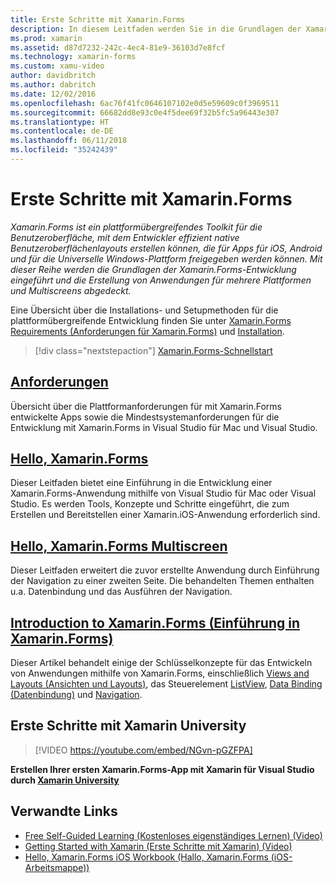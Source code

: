 ```yaml
---
title: Erste Schritte mit Xamarin.Forms
description: In diesem Leitfaden werden Sie in die Grundlagen der Xamarin.Forms-Entwicklung eingeführt, außerdem wird die Erstellung von Anwendungen für mehrere Plattformen und Multiscreens abgedeckt.
ms.prod: xamarin
ms.assetid: d87d7232-242c-4ec4-81e9-36103d7e8fcf
ms.technology: xamarin-forms
ms.custom: xamu-video
author: davidbritch
ms.author: dabritch
ms.date: 12/02/2016
ms.openlocfilehash: 6ac76f41fc0646107102e0d5e59609c0f3969511
ms.sourcegitcommit: 66682dd8e93c0e4f5dee69f32b5fc5a96443e307
ms.translationtype: HT
ms.contentlocale: de-DE
ms.lasthandoff: 06/11/2018
ms.locfileid: "35242439"
---
```

# <a name="getting-started-with-xamarinforms"></a>Erste Schritte mit Xamarin.Forms

_Xamarin.Forms ist ein plattformübergreifendes Toolkit für die Benutzeroberfläche, mit dem Entwickler effizient native Benutzeroberflächenlayouts erstellen können, die für Apps für iOS, Android und für die Universelle Windows-Plattform freigegeben werden können. Mit dieser Reihe werden die Grundlagen der Xamarin.Forms-Entwicklung eingeführt und die Erstellung von Anwendungen für mehrere Plattformen und Multiscreens abgedeckt._

Eine Übersicht über die Installations- und Setupmethoden für die plattformübergreifende Entwicklung finden Sie unter [Xamarin.Forms Requirements (Anforderungen für Xamarin.Forms)](installation.md) und [Installation](~/cross-platform/get-started/installation/index.md).

> [!div class="nextstepaction"]
> [Xamarin.Forms-Schnellstart](~/xamarin-forms/get-started/hello-xamarin-forms/quickstart.md)



## <a name="requirementsinstallationmd"></a>[Anforderungen](installation.md)

Übersicht über die Plattformanforderungen für mit Xamarin.Forms entwickelte Apps sowie die Mindestsystemanforderungen für die Entwicklung mit Xamarin.Forms in Visual Studio für Mac und Visual Studio.

## <a name="hello-xamarinformsxamarin-formsget-startedhello-xamarin-formsindexmd"></a>[Hello, Xamarin.Forms](~/xamarin-forms/get-started/hello-xamarin-forms/index.md)

Dieser Leitfaden bietet eine Einführung in die Entwicklung einer Xamarin.Forms-Anwendung mithilfe von Visual Studio für Mac oder Visual Studio. Es werden Tools, Konzepte und Schritte eingeführt, die zum Erstellen und Bereitstellen einer Xamarin.iOS-Anwendung erforderlich sind.

## <a name="hello-xamarinforms-multiscreenxamarin-formsget-startedhello-xamarin-forms-multiscreenindexmd"></a>[Hello, Xamarin.Forms Multiscreen](~/xamarin-forms/get-started/hello-xamarin-forms-multiscreen/index.md)

Dieser Leitfaden erweitert die zuvor erstellte Anwendung durch Einführung der Navigation zu einer zweiten Seite. Die behandelten Themen enthalten u.a. Datenbindung und das Ausführen der Navigation.

## <a name="introduction-to-xamarinformsxamarin-formsget-startedintroduction-to-xamarin-formsmd"></a>[Introduction to Xamarin.Forms (Einführung in Xamarin.Forms)](~/xamarin-forms/get-started/introduction-to-xamarin-forms.md)

Dieser Artikel behandelt einige der Schlüsselkonzepte für das Entwickeln von Anwendungen mithilfe von Xamarin.Forms, einschließlich [Views and Layouts (Ansichten und Layouts)](~/xamarin-forms/get-started/introduction-to-xamarin-forms.md#Views_and_Layouts), das Steuerelement [ListView](~/xamarin-forms/get-started/introduction-to-xamarin-forms.md#Lists_in_Xamarin_Forms), [Data Binding (Datenbindung)](~/xamarin-forms/get-started/introduction-to-xamarin-forms.md#Data_Binding) und [Navigation](~/xamarin-forms/get-started/introduction-to-xamarin-forms.md#Navigation).


## <a name="get-started-with-xamarin-university"></a>Erste Schritte mit Xamarin University

> [!VIDEO https://youtube.com/embed/NGvn-pGZFPA]

**Erstellen Ihrer ersten Xamarin.Forms-App mit Xamarin für Visual Studio durch [Xamarin University](https://university.xamarin.com)**


## <a name="related-links"></a>Verwandte Links

- [Free Self-Guided Learning (Kostenloses eigenständiges Lernen) (Video)](https://university.xamarin.com/self-guided)
- [Getting Started with Xamarin (Erste Schritte mit Xamarin) (Video)](https://developer.xamarin.com/videos/)
- [Hello, Xamarin.Forms iOS Workbook (Hallo, Xamarin.Forms (iOS-Arbeitsmappe))](https://developer.xamarin.com/workbooks/xamarin-forms/getting-started/GettingStartedWithXamarinForms-ios.workbook)
